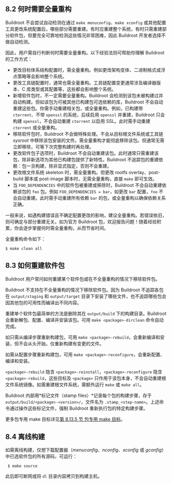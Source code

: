 ## 8.2 何时需要全量重构

Buildroot 不会尝试自动检测在通过 `make menuconfig`、`make xconfig` 或其他配置工具更改系统配置后，哪些部分需要重建。有时应重建整个系统，有时只需重建部分软件包，但要完全可靠地检测这些情况非常困难，因此 Buildroot 开发者选择不做自动检测。

因此，用户需自行判断何时需要全量重构。以下经验法则可帮助你理解 Buildroot 的工作方式：

- 更改目标体系结构配置时，需全量重构。例如更改架构变体、二进制格式或浮点策略等会影响整个系统。
- 更改工具链配置时，通常也需全量重构。工具链配置变更通常涉及编译器版本、C 库类型或其配置等，这些都会影响整个系统。
- 新增软件包时，不一定需要全量重构。Buildroot 会检测到该包未被构建过并自动构建。但如该包为可被其他已构建包可选依赖的库，Buildroot 不会自动重建这些包。你需手动重建相关包，或全量重构。例如，已构建带 `ctorrent`、不带 `openssl` 的系统，后续启用 `openssl` 并重建，Buildroot 只会构建 `openssl`，不会自动重建 `ctorrent` 以启用 SSL。此时需手动重建 `ctorrent` 或全量重构。
- 移除软件包时，Buildroot 不会做特殊处理。不会从目标根文件系统或工具链 *sysroot* 中移除该包安装的文件。需全量重构才能彻底移除该包。但通常无需立即移除，可等下次完整构建时再处理。
- 更改软件包子选项时，Buildroot 不会自动重建该包。此时通常只需重建该包，除非新选项为其他已构建包提供了新特性。Buildroot 不追踪包的重建依赖：包一旦构建，除非显式指定，否则不会重建。
- 更改根文件系统 skeleton 时，需全量重构。但更改 rootfs overlay、post-build 脚本或 post-image 脚本时，无需全量重构，直接 `make` 即可生效。
- 当 `FOO_DEPENDENCIES` 中的软件包被重建或移除时，Buildroot 不会自动重建依赖该包的 `foo` 包。例如 `FOO_DEPENDENCIES = bar`，如更改 `bar` 配置，`foo` 不会自动重建。此时需手动重建所有依赖 `bar` 的包，或全量重构以确保依赖关系正确。

一般来说，如遇构建错误且不确定配置更改的影响，建议全量重构。若错误依旧，则可确定与部分重建无关。如为官方 Buildroot 包，欢迎报告问题！随着经验积累，你会逐步掌握何时需全量重构，从而节省时间。

全量重构命令如下：

```
$ make clean all
```

## 8.3 如何重建软件包

Buildroot 用户常问如何重建某个软件包或在不全量重构的情况下移除软件包。

Buildroot 不支持在不全量重构的情况下移除软件包。因为 Buildroot 不追踪各包在 `output/staging` 和 `output/target` 目录下安装了哪些文件，也不追踪哪些包会因其他包的可用性而编译出不同内容。

重建单个软件包最简单的方法是删除其在 `output/build` 下的构建目录。Buildroot 会重新解包、配置、编译并安装该包。可用 `make <package>-dirclean` 命令自动完成。

如只需从编译步骤重新构建包，可用 `make <package>-rebuild`，会重新编译和安装，但不会从头开始，仅重新构建有变更的文件。

如需从配置步骤重新构建包，可用 `make <package>-reconfigure`，会重新配置、编译和安装。

`<package>-rebuild` 隐含 `<package>-reinstall`，`<package>-reconfigure` 隐含 `<package>-rebuild`，这些目标及 `<package>` 只作用于该包本身，不会自动重建根文件系统镜像。如需重建根文件系统，需额外运行 `make` 或 `make all`。

Buildroot 内部用*标记文件（stamp files）*记录每个包的构建步骤，存于 `output/build/<package>-<version>/`，文件名为 `.stamp_<step-name>`。上述命令通过操作这些标记文件，强制 Buildroot 重新执行包的特定构建步骤。

更多包专用 make 目标详见[第 8.13.5 节 包专用 make 目标](https://buildroot.org/downloads/manual/manual.html#pkg-build-steps)。

## 8.4 离线构建

如需离线构建，仅想下载配置器（*menuconfig*、*nconfig*、*xconfig* 或 *gconfig*）中已选软件包的所有源码，可运行：

```
 $ make source
```

此后即可断网或将 `dl` 目录内容拷贝到构建主机。
